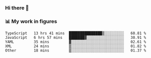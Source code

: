 ### Hi there 👋

### 📊 My work in figures

<!--START_SECTION:waka-->

```text
TypeScript   13 hrs 41 mins  ███████████████▒░░░░░░░░░   60.81 %
JavaScript   6 hrs 57 mins   ███████▓░░░░░░░░░░░░░░░░░   30.91 %
YAML         35 mins         ▓░░░░░░░░░░░░░░░░░░░░░░░░   02.61 %
XML          24 mins         ▒░░░░░░░░░░░░░░░░░░░░░░░░   01.82 %
Other        18 mins         ▒░░░░░░░░░░░░░░░░░░░░░░░░   01.37 %
```

<!--END_SECTION:waka-->
